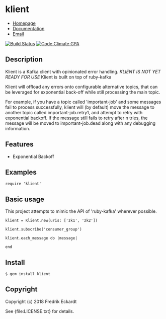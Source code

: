 # klient

* [Homepage](https://rubygems.org/gems/klient)
* [Documentation](http://rubydoc.info/gems/klient/frames)
* [Email](mailto:cfeckardt@gmail.com)

[![Build Status](https://secure.travis-ci.org/cfeckardt/klient.svg?branch=master)](https://travis-ci.org/cfeckardt/klient)
[![Code Climate GPA](https://codeclimate.com/github//klient/badges/gpa.svg)](https://codeclimate.com/github//klient)

## Description

Klient is a Kafka client with opinionated error handling.
*KLIENT IS NOT YET READY FOR USE*
Klient is built on top of ruby-kafka

Klient will offload any errors onto configurable alternative topics, that can be leveraged for exponential back-off while still processing the main topic.

For example, if you have a topic called 'important-job' and some messages fail to process successfully, klient will (by default) move the message to another topic called
important-job.retry1, and attempt to retry with exponential backoff. If the message still fails to retry after n tries, the message will be moved to important-job.dead along with any debugging information.

## Features

* Exponential Backoff

## Examples

    require 'klient'
    
## Basic usage

This project attempts to mimic the API of 'ruby-kafka' wherever possible.

```
klient = Klient.new(uris: ['zk1', 'zk2'])

klient.subscribe('consumer_group')

klient.each_message do |message|
  
end
```


## Install

    $ gem install klient

## Copyright

Copyright (c) 2018 Fredrik Eckardt

See {file:LICENSE.txt} for details.
